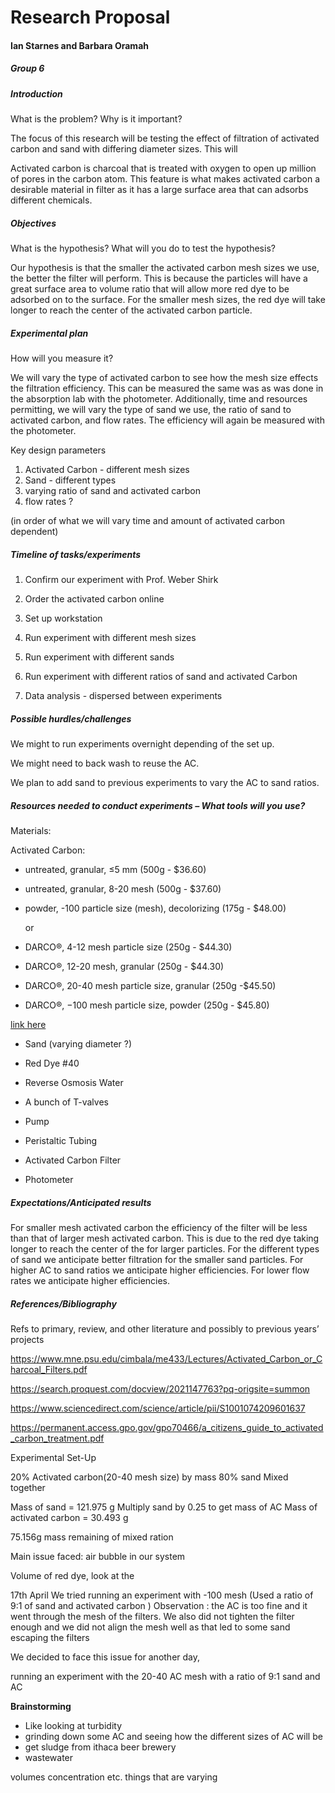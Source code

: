 # Research Proposal
#### Ian Starnes and Barbara Oramah
##### Group 6

##### Introduction

What is the problem? Why is it important?

The focus of this research will be testing the effect of filtration of activated carbon and sand with differing diameter sizes. This will

Activated carbon is charcoal that is treated with oxygen to open up million of pores in the carbon atom. This feature is what makes activated carbon a desirable material in filter as it has a large surface area that can adsorbs different chemicals.


##### Objectives
What is the hypothesis? What will you do to test the hypothesis?

Our hypothesis is that the smaller the activated carbon mesh sizes we use, the better the filter will perform. This is because the particles will have a great surface area to volume ratio that will allow more red dye to be adsorbed on to the surface. For the smaller mesh sizes, the red dye will take longer to reach the center of the activated carbon particle.


##### Experimental plan
How will you measure it?

We will vary the type of activated carbon to see how the mesh size effects the filtration efficiency. This can be measured the same was as was done in the absorption lab with the photometer. Additionally, time and resources permitting, we will vary the type of sand we use, the ratio of sand to activated carbon, and flow rates. The efficiency will again be measured with the photometer.

Key design parameters

1. Activated Carbon - different mesh sizes
2. Sand - different types
3. varying ratio of sand and activated carbon
4. flow rates ?

(in order of what we will vary time and amount of activated carbon dependent)

##### Timeline of tasks/experiments

1. Confirm our experiment with Prof. Weber Shirk

2. Order the activated carbon online

3. Set up workstation

4. Run experiment with different mesh sizes

5. Run experiment with different sands

6. Run experiment with different ratios of sand and activated Carbon

7. Data analysis - dispersed between experiments

##### Possible hurdles/challenges

We might to run experiments overnight depending of the set up.

We might need to back wash to reuse the AC.

We plan to add sand to previous experiments to vary the AC to sand ratios.

##### Resources needed to conduct experiments – What tools will you use?

Materials:

  Activated Carbon:
- untreated, granular, ≤5 mm (500g - $36.60)
- untreated, granular, 8-20 mesh (500g - $37.60)
- powder, -100 particle size (mesh), decolorizing (175g - $48.00)

  or

- DARCO®, 4-12 mesh particle size (250g - $44.30)
- DARCO®, 12-20 mesh, granular (250g - $44.30)
- DARCO®, 20-40 mesh particle size, granular (250g -$45.50)
- DARCO®, −100 mesh particle size, powder (250g - $45.80)

[link here](https://www.sigmaaldrich.com/catalog/search?term=activated+carbon&interface=All&N=0&mode=match%20partialmax&lang=en&region=US&focus=product)
- Sand (varying diameter ?)

- Red Dye #40
- Reverse Osmosis Water
- A bunch of T-valves
- Pump
- Peristaltic Tubing
- Activated Carbon Filter
- Photometer

##### Expectations/Anticipated results

For smaller mesh activated carbon the efficiency of the filter will be less than that of larger mesh activated carbon. This is due to the red dye taking longer to reach the center of the for larger particles. For the different types of sand we anticipate better filtration for the smaller sand particles. For higher AC to sand ratios we anticipate higher efficiencies. For lower flow rates we anticipate higher efficiencies.

##### References/Bibliography

Refs to primary, review, and other literature and possibly to previous years’ projects

https://www.mne.psu.edu/cimbala/me433/Lectures/Activated_Carbon_or_Charcoal_Filters.pdf

https://search.proquest.com/docview/2021147763?pq-origsite=summon

https://www.sciencedirect.com/science/article/pii/S1001074209601637

https://permanent.access.gpo.gov/gpo70466/a_citizens_guide_to_activated_carbon_treatment.pdf


Experimental Set-Up

20% Activated carbon(20-40 mesh size) by mass
80% sand
Mixed together

Mass of sand = 121.975 g
Multiply sand by 0.25 to get mass of AC
Mass of activated carbon = 30.493 g

75.156g mass remaining of mixed ration


Main issue faced: air bubble in our system

Volume of red dye, look at the


17th April
We tried running an experiment with -100 mesh (Used a ratio of 9:1 of sand and activated carbon )
Observation : the AC is too fine and it went through the mesh of the filters. We also did not tighten the filter enough and we did not align the mesh well as that led to some sand escaping the filters

We decided to face this issue for another day,

running an experiment with the 20-40 AC mesh with a ratio of 9:1 sand and AC












**Brainstorming**
- Like looking at turbidity
- grinding down some AC and seeing how the different sizes of AC will be
- get sludge from ithaca beer brewery
- wastewater

volumes
concentration
etc.
things that are varying
